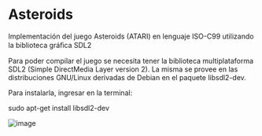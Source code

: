 # Asteroids
Implementación del juego Asteroids (ATARI) en lenguaje ISO-C99 utilizando la biblioteca gráﬁca SDL2

Para poder compilar el juego se necesita tener la biblioteca multiplataforma SDL2 (Simple DirectMedia Layer version 2). 
La misma se provee en las distribuciones GNU/Linux derivadas de Debian en el paquete libsdl2-dev. 

Para instalarla, ingresar en la terminal:

sudo apt-get install libsdl2-dev

![image](https://user-images.githubusercontent.com/50753891/106316950-518a8080-624c-11eb-9911-d99f7be6011a.png)
